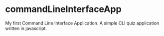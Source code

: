 # commandLineInterfaceApp
My first Command Line Interface Application.
A simple CLI quiz application written in javascript.